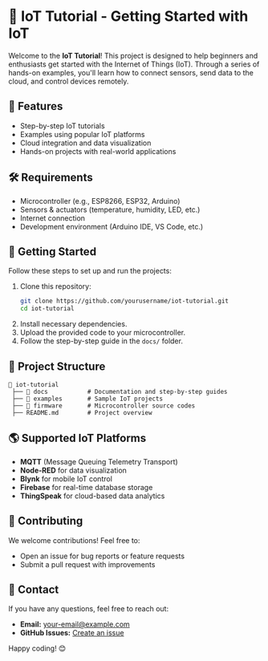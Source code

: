 # 📡 IoT Tutorial - Getting Started with IoT

Welcome to the **IoT Tutorial**! This project is designed to help beginners and enthusiasts get started with the Internet of Things (IoT). Through a series of hands-on examples, you'll learn how to connect sensors, send data to the cloud, and control devices remotely.

## 🚀 Features
- Step-by-step IoT tutorials
- Examples using popular IoT platforms
- Cloud integration and data visualization
- Hands-on projects with real-world applications

## 🛠 Requirements
- Microcontroller (e.g., ESP8266, ESP32, Arduino)
- Sensors & actuators (temperature, humidity, LED, etc.)
- Internet connection
- Development environment (Arduino IDE, VS Code, etc.)

## 📖 Getting Started
Follow these steps to set up and run the projects:
1. Clone this repository:
   ```bash
   git clone https://github.com/yourusername/iot-tutorial.git
   cd iot-tutorial
   ```
2. Install necessary dependencies.
3. Upload the provided code to your microcontroller.
4. Follow the step-by-step guide in the `docs/` folder.

## 📌 Project Structure
```
📂 iot-tutorial
 ├── 📁 docs           # Documentation and step-by-step guides
 ├── 📁 examples       # Sample IoT projects
 ├── 📁 firmware       # Microcontroller source codes          
 ├── README.md        # Project overview
```

## 🌎 Supported IoT Platforms
- **MQTT** (Message Queuing Telemetry Transport)
- **Node-RED** for data visualization
- **Blynk** for mobile IoT control
- **Firebase** for real-time database storage
- **ThingSpeak** for cloud-based data analytics

## 🤝 Contributing
We welcome contributions! Feel free to:
- Open an issue for bug reports or feature requests
- Submit a pull request with improvements

## 📧 Contact
If you have any questions, feel free to reach out:
- **Email:** your-email@example.com
- **GitHub Issues:** [Create an issue](https://github.com/yourusername/iot-tutorial/issues)

Happy coding! 😊

